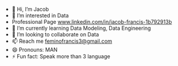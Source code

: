 - 👋 Hi, I’m Jacob 
- 👀 I’m interested in Data
- Professional Page www.linkedin.com/in/jacob-francis-1b792913b
- 🌱 I’m currently learning Data Modeling, Data Engineering
- 💞️ I’m looking to collaborate on Data
- 📫 Reach me feminofrancis3@gmail.com 
- 😄 Pronouns: MAN
- ⚡ Fun fact: Speak more than 3 language

<!---
jacobsonofgod/jacobsonofgod is a ✨ special ✨ repository because its `README.md` (this file) appears on your GitHub profile.
You can click the Preview link to take a look at your changes.
--->

